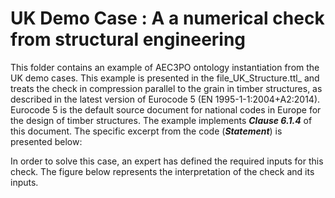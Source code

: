 # UK Demo Case : A a numerical check from structural engineering

This folder contains an example of AEC3PO ontology instantiation from the UK demo cases. This example is presented in the file_UK_Structure.ttl_ and treats the check in compression parallel to the grain in timber structures, as described in the latest version of Eurocode 5 (EN 1995-1-1:2004+A2:2014). Eurocode 5 is the default source document for national codes in Europe for the design of timber structures.
The example implements _**Clause 6.1.4**_ of this document. The specific excerpt from the code (**_Statement_**) is presented below:

In order to solve this case, an expert has defined the required inputs for this check. The figure below represents the interpretation of the check and its inputs.  


